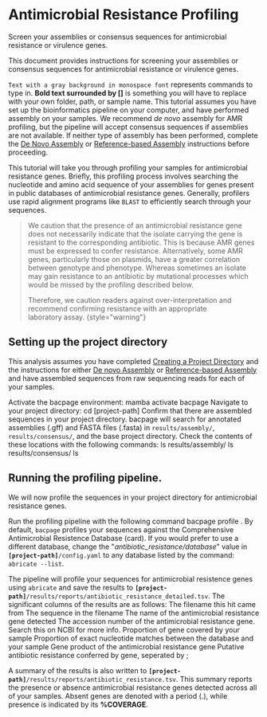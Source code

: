# Antimicrobial Resistance Profiling
<card-summary>
    Screen your assemblies or consensus sequences for antimicrobial resistance or virulence genes. 
</card-summary>

This document provides instructions for screening your assemblies or consensus sequences for antimicrobial resistance 
or virulence genes.

<procedure type="choices" title="Important notes for following this tutorial" id="intro-table">
    <step>
        <code>Text with a gray background in monospace font</code> represents commands to type in.
    </step>
    <step>
        <b>Bold text surrounded by []</b> is something you will have to replace with your own folder, path, or sample 
        name.
    </step>
    <step>
        This tutorial assumes you have set up the bioinformatics pipeline on your computer, and have performed assembly 
        on your samples. We recommend <i>de novo</i> assembly for AMR profiling, but the pipeline will accept consensus 
        sequences if assemblies are not available. If neither type of assembly has been performed, complete the 
        <a href="De-novo-Assembly.md">De Novo Assembly</a> or 
        <a href="Reference-based-Assembly.md">Reference-based Assembly</a> instructions before proceeding.
    </step>
</procedure>

This tutorial will take you through profiling your samples for antimicrobial resistance genes. Briefly, this profiling 
process involves searching the nucleotide and amino acid sequence of your assemblies for genes present in public 
databases of antimicrobial resistance genes. Generally, profilers use rapid alignment programs like <code>BLAST</code>
to efficiently search through your sequences.

> We caution that the presence of an antimicrobial resistance gene does not necessarily indicate that the isolate 
> carrying the gene is resistant to the corresponding antibiotic. 
> This is because AMR genes must be expressed to confer resistance.
> Alternatively, some AMR genes, particularly those on plasmids, have a greater correlation between genotype and 
> phenotype. 
> Whereas sometimes an isolate may gain resistance to an antibiotic by mutational processes which would be missed by 
> the profiling described below.
> 
> Therefore, we caution readers against over-interpretation and recommend confirming resistance with an appropriate  
> laboratory assay.
{style="warning"}

## Setting up the project directory

This analysis assumes you have completed [Creating a Project Directory](Creating-a-Project-Directory.md) and the 
instructions for either [De novo Assembly](De-novo-Assembly.md) or [Reference-based Assembly](Reference-based-Assembly.md)  and have assembled 
sequences from raw sequencing reads for each of your samples.

<procedure type="steps">
    <step>
        Activate the bacpage environment:
        <code-block lang="bash">mamba activate bacpage</code-block>
    </step>
    <step>
        Navigate to your project directory:
        <code-block lang="bash">cd [project-path]</code-block>
    </step>
    <step>
        Confirm that there are assembled sequences in your project directory. bacpage will search for annotated 
        assemblies (.gff) and FASTA files (.fasta) in <code>results/assembly/</code>,
        <code>results/consensus/</code>, and the base project directory. Check the contents of these locations with the 
        following commands:
        <code-block lang="bash" >
            ls results/assembly/
            ls results/consensus/
            ls
        </code-block>
    </step>
</procedure>

## Running the profiling pipeline.

We will now profile the sequences in your project directory for antimicrobial resistance genes.

<procedure type="steps">
    <step>
        Run the profiling pipeline with the following command
        <code-block>bacpage profile .</code-block>
        <note>
            By default, <code>bacpage</code> profiles your sequences against the Comprehensive Antimicrobial Resistence Database 
            (card). If you would prefer to use a different database, change the "<i>antibiotic_resistance/database</i>" 
            value in <code><b>[project-path]</b>/config.yaml</code> to any database listed by the command: <code>abricate --list</code>.
        </note>
    </step>
</procedure>

The pipeline will profile your sequences for antimicrobial resistence genes using <code>abricate</code> and save the 
results to <code><b>[project-path]</b>/results/reports/antibiotic_resistance_detailed.tsv</code>. The significant 
columns of the results are as follows:
<deflist type="narrow">
    <def title="FILE">The filename this hit came from</def>
    <def title="SEQUENCE">The sequence in the filename</def>
    <def title="GENE">The name of the antimicrobial resistance gene detected</def>
    <def title="ACCESSION">The accession number of the antimicrobial resistance gene. Search this on NCBI for more info.</def>
    <def title="%COVERAGE">Proportion of gene covered by your sample</def>
    <def title="%IDENTITY">Proportion of exact nucleotide matches between the database and your sample</def>
    <def title="PRODUCT">Gene product of the antimicrobial resistance gene</def>
    <def title="RESISTANCE">Putative antibiotic resistance conferred by gene, seperated by <shortcut>;</shortcut></def>
</deflist>

A summary of the results is also written to <code><b>[project-path]</b>/results/reports/antibiotic_resistance.tsv</code>.
This summary reports the presence or absence antimicrobial resistance genes detected across all of your samples. Absent 
genes are denoted with a period (<shortcut>.</shortcut>), while presence is indicated by its **%COVERAGE**.